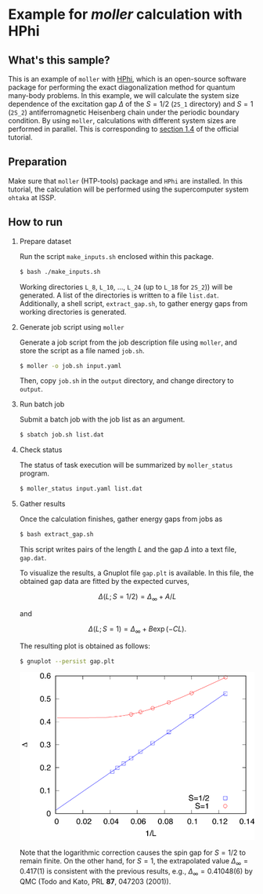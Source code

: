 # Example for *moller* calculation with HPhi

## What's this sample?

This is an example of `moller` with [HPhi](https://github.com/issp-center-dev/HPhi), which is an open-source software package for performing the exact diagonalization method for quantum many-body problems.
In this example, we will calculate the system size dependence of the excitation gap $\Delta$ of the $S=1/2$ (`2S_1` directory) and $S=1$ (`2S_2`) antiferromagnetic Heisenberg chain under the periodic boundary condition.
By using `moller`, calculations with different system sizes are performed in parallel.
This is corresponding to [section 1.4](https://issp-center-dev.github.io/HPhi/manual/develop/tutorial/en/html/zero_temperature/spin_chain.html) of the official tutorial.

## Preparation

Make sure that `moller` (HTP-tools) package and `HPhi` are installed.
In this tutorial, the calculation will be performed using the supercomputer system `ohtaka` at ISSP.

## How to run

1. Prepare dataset

    Run the script `make_inputs.sh` enclosed within this package.

    ```bash
    $ bash ./make_inputs.sh
    ```

    Working directories `L_8`, `L_10`, ..., `L_24` (up to `L_18` for `2S_2`)) will be generated.
    A list of the directories is written to a file `list.dat`.
    Additionally, a shell script, `extract_gap.sh`, to gather energy gaps from working directories is generated.

2. Generate job script using `moller`

    Generate a job script from the job description file using `moller`, and store the script as a file named `job.sh`.

    ```bash
    $ moller -o job.sh input.yaml
    ```

    Then, copy `job.sh` in the `output` directory, and change directory to `output`.

3. Run batch job

    Submit a batch job with the job list as an argument.

    ```bash
    $ sbatch job.sh list.dat
    ```

4. Check status

    The status of task execution will be summarized by `moller_status` program.

    ```bash
    $ moller_status input.yaml list.dat
    ```

5. Gather results

    Once the calculation finishes, gather energy gaps from jobs as

    ```bash
    $ bash extract_gap.sh
    ```

    This script writes pairs of the length $L$ and the gap $\Delta$ into a text file, `gap.dat`.

    To visualize the results, a Gnuplot file `gap.plt` is available.
    In this file, the obtained gap data are fitted by the expected curves,

    $$\Delta(L; S=1/2) = \Delta_\infty + A/L$$

    and

    $$\Delta(L; S=1) = \Delta_\infty + B\exp(-CL).$$

    The resulting plot is obtained as follows:

    ```bash
    $ gnuplot --persist gap.plt
    ```

    ![Finite size effect of spin gap](gap.png)

    Note that the logarithmic correction causes the spin gap for $S=1/2$ to remain finite.
    On the other hand, for $S=1$, the extrapolated value $\Delta_\infty = 0.417(1)$ is consistent with the previous results, e.g., $\Delta_\infty = 0.41048(6)$ by QMC (Todo and Kato, PRL **87**, 047203 (2001)).

